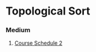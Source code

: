 # Topological Sort

### Medium

1. [Course Schedule 2](https://leetcode.com/problems/course-schedule-ii/description/)

